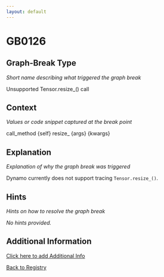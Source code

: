 ```yaml
---
layout: default
---
```

# GB0126

## Graph-Break Type
*Short name describing what triggered the graph break*

Unsupported Tensor.resize_() call

## Context
*Values or code snippet captured at the break point*

call_method {self} resize_ {args} {kwargs}

## Explanation
*Explanation of why the graph break was triggered*

Dynamo currently does not support tracing `Tensor.resize_()`.

## Hints
*Hints on how to resolve the graph break*

*No hints provided.*


## Additional Information

<!-- ADDITIONAL INFORMATION START - Add custom information below this line -->

<!-- ADDITIONAL INFORMATION END -->


[Click here to add Additional Info](https://github.com/meta-pytorch/compile-graph-break-site/edit/main/docs/gb/gb0126.md)

[Back to Registry](../index.html)
